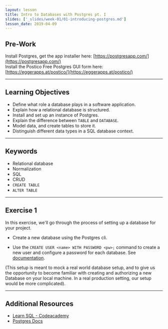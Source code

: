 ```yaml
---
layout: lesson
title: Intro to Databases with Postgres pt. I
slides: ['_slides/week-01/01-introducing-postgres.md']
lesson_date: 2019-04-09
---
```


## Pre-Work

Install Postgres, get the app installer here: [https://postgresapp.com/](https://postgresapp.com/) <br/>
Install the Postico Free Postgres GUI form here: [https://eggerapps.at/postico/](https://eggerapps.at/postico/) <br/>

---

## Learning Objectives

- Define what role a database plays in a software application.
- Explain how a relational database is structured.
- Install and set up an instance of Postgres.
- Explain the difference between `TABLE` and `DATABASE`.
- Model data, and create tables to store it.
- Distinguish different data types in a SQL database context.

---

## Keywords

- Relational database
- Normalization
- SQL
- CRUD
- `CREATE TABLE`
- `ALTER TABLE`

---

## Exercise 1

In this exercise, we'll go through the process of setting up a database for your project.

- Create a new database using the Postgres cli.

- Use the `CREATE USER <name> WITH PASSWORD <pw>;` command to create a new user and configure a password for each database.
  See [documentation](https://www.Postgres.org/docs/9.6/static/sql-createuser.html).

(This setup is meant to mock a real world database setup, and to give us the opportunity to become familiar with
creating and authorizing a new Database on your local machine. In a real production setting, our setup would be more complicated).

---

## Additional Resources

- [Learn SQL - Codeacademy](https://www.codecademy.com/learn/learn-sql)
- [Postgres Docs](http://www.Postgres.org/docs/9.6)
